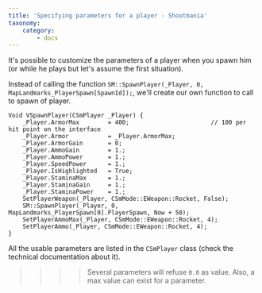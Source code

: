 ```yaml
---
title: 'Specifying parameters for a player - Shootmania'
taxonomy:
    category:
        - docs
---
```


It's possible to customize the parameters of a player when you spawn him (or while he plays but let's assume the first situation).

Instead of calling the function `SM::SpawnPlayer(_Player, 0, MapLandmarks_PlayerSpawn[SpawnId]);`, we'll create our own function to call to spawn of player.

```
Void VSpawnPlayer(CSmPlayer _Player) {
    _Player.ArmorMax 		= 400;                       // 100 per hit point on the interface
    _Player.Armor 			= _Player.ArmorMax;
    _Player.ArmorGain 		= 0;
    _Player.AmmoGain 		= 1.;
    _Player.AmmoPower 		= 1.;
    _Player.SpeedPower 		= 1.;
    _Player.IsHighlighted 	= True;
    _Player.StaminaMax 		= 1.;
    _Player.StaminaGain 	= 1.;
    _Player.StaminaPower 	= 1.;
    SetPlayerWeapon(_Player, CSmMode::EWeapon::Rocket, False);
    SM::SpawnPlayer(_Player, 0, MapLandmarks_PlayerSpawn[0].PlayerSpawn, Now + 50);
    SetPlayerAmmoMax(_Player, CSmMode::EWeapon::Rocket, 4);
    SetPlayerAmmo(_Player, CSmMode::EWeapon::Rocket, 4);
}
```

All the usable parameters are listed in the `CSmPlayer` class (check the technical documentation about it).

>>>> Several parameters will refuse `0.0` as value. Also, a max value can exist for a parameter.
